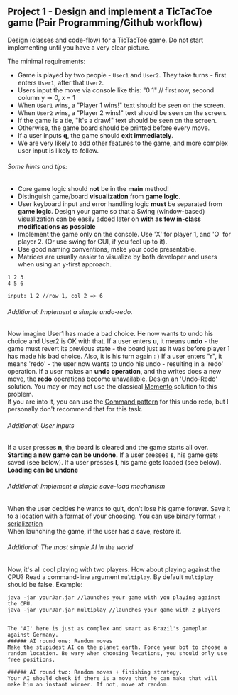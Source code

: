 ## Project 1 - Design and implement a TicTacToe game (Pair Programming/Github workflow)
Design (classes and code-flow) for a TicTacToe game. Do not start implementing until you have a very clear picture.

The minimal requirements: 

- Game is played by two people - `User1` and `User2`. They take turns - first enters `User1`, after that `User2`.
- Users input the move via console like this: "0 1" // first row, second column y => 0, x = 1
- When `User1` wins, a "Player 1 wins!" text should be seen on the screen.
- When `User2` wins, a "Player 2 wins!" text should be seen on the screen.
- If the game is a tie, "It's a draw!" text should be seen on the screen.
- Otherwise, the game board should be printed before every move.
- If a user inputs **q**, the game should **exit immediately**.
- We are very likely to add other features to the game, and more complex user input is likely to follow.  

###### Some hints and tips:  

- Core game logic should **not** be in the **main** method!
- Distinguish game/board **visualization** from **game logic**.
- User keyboard input and error handling logic **must** be separated from **game logic**. Design your game so that a Swing (window-based) visualization can be easily added later on **with as few in-class modifications as possible**
- Implement the game only on the console. Use 'X' for player 1, and 'O' for player 2. (Or use swing for GUI, if you feel up to it). 
- Use good naming conventions, make your code presentable.
- Matrices are usually easier to visualize by both developer and users when using an y-first approach.
```
1 2 3 
4 5 6

input: 1 2 //row 1, col 2 => 6
```


###### Additional: Implement a simple undo-redo.
Now imagine User1 has made a bad choice. He now wants to undo his choice and User2 is OK with that. 
If a user enters **u**, it means **undo** - the game must revert its previous state - the board just as it was before player 1 has made his bad choice. 
Also, it is his turn again : )
If a user enters "r", it means 'redo' - the user now wants to undo his undo - resulting in a 'redo' operation.
If a user makes an **undo operation**, and the writes does a new move, the **redo** operations become unavailable.
Design an 'Undo-Redo' solution. You may or may not use the classical [Memento](http://en.wikipedia.org/wiki/Memento_pattern) solution to this problem.	
If you are into it, you can use the [Command pattern](http://gamedevelopment.tutsplus.com/tutorials/let-your-players-undo-their-in-game-mistakes-with-the-command-pattern--gamedev-1391) for this undo redo, but I personally don't recommend that for this task.
 

###### Additional: User inputs
If a user presses **n**, the board is cleared and the game starts all over. **Starting a new game can be undone.**
If a user presses **s**, his game gets saved (see below). 
If a user presses **l**, his game gets loaded (see below). **Loading can be undone** 


###### Additional: Implement a simple save-load mechanism
When the user decides he wants to quit, don't lose his game forever. Save it to a location with a format of your choosing. You can use binary format + [serialization](http://www.tutorialspoint.com/java/java_serialization.htm)   
When launching the game, if the user has a save, restore it.

###### Additional: The most simple AI in the world
Now, it's all cool playing with two players. How about playing against the CPU? 
Read a command-line argument `multiplay`. By default `multiplay` should be false.
Example:
```
java -jar yourJar.jar //launches your game with you playing against the CPU.
java -jar yourJar.jar multiplay //launches your game with 2 players


The 'AI' here is just as complex and smart as Brazil's gameplan against Germany.
###### AI round one: Random moves
Make the stupidest AI on the planet earth. Force your bot to choose a random location. Be wary when choosing locations, you should only use free positions. 

###### AI round two: Random moves + finishing strategy.
Your AI should check if there is a move that he can make that will make him an instant winner. If not, move at random.
